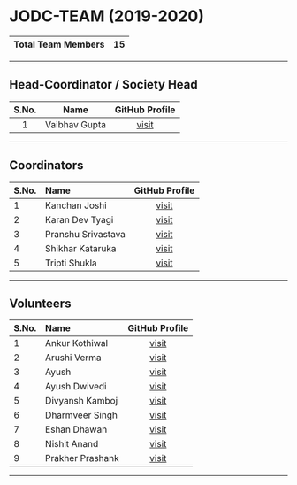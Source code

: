 # JODC-TEAM (2019-2020)

| Total Team Members | 15 | 
|:--:|:--:|
---

## Head-Coordinator / Society Head

| S.No. | Name | GitHub Profile |
|:-----:|:----:|:--------------:|
| 1 | Vaibhav Gupta | [visit](https://github.com/VARoDeK) |

---

## Coordinators

| S.No. | Name | GitHub Profile |
|:------|:-----|:--------------:|
| 1 | Kanchan Joshi | [visit](https://github.com/koderjoker) |
| 2 | Karan Dev Tyagi | [visit](https://github.com/karandevtyagi) |
| 3 | Pranshu Srivastava | [visit](https://github.com/rexagod) |
| 4 | Shikhar Kataruka | [visit](https://github.com/shikhar9820) |
| 5 | Tripti Shukla | [visit](https://github.com/yellowwoods12) |

---

## Volunteers

| S.No. | Name | GitHub Profile |
|:------|:-----|:--------------:|
| 1 | Ankur Kothiwal | [visit](https://github.com/Ankurk99) |
| 2 | Arushi Verma | [visit](https://github.com/av-00) |
| 3 | Ayush | [visit](https://github.com/eldraco19/) |
| 4 | Ayush Dwivedi | [visit](https://github.com/AyushOneironaut) |
| 5 | Divyansh Kamboj | [visit](https://github.com/weirdwiz) |
| 6 | Dharmveer Singh | [visit](https://github.com/moriarity9211) |
| 7 | Eshan Dhawan | [visit](https://github.com/eshandhawan51) |
| 8 | Nishit Anand | [visit](https://github.com/nishitanand) |
| 9 | Prakher Prashank | [visit](https://github.com/im-prakher) |

---